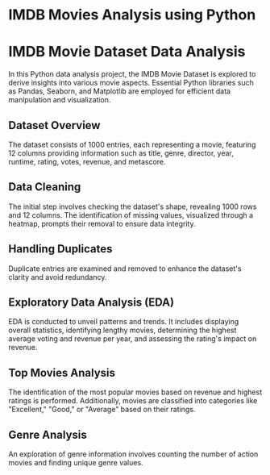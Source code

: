 # IMDB Movies Analysis using Python
# IMDB Movie Dataset Data Analysis

In this Python data analysis project, the IMDB Movie Dataset is explored to derive insights into various movie aspects. Essential Python libraries such as Pandas, Seaborn, and Matplotlib are employed for efficient data manipulation and visualization.

## Dataset Overview

The dataset consists of 1000 entries, each representing a movie, featuring 12 columns providing information such as title, genre, director, year, runtime, rating, votes, revenue, and metascore.

## Data Cleaning

The initial step involves checking the dataset's shape, revealing 1000 rows and 12 columns. The identification of missing values, visualized through a heatmap, prompts their removal to ensure data integrity.

## Handling Duplicates

Duplicate entries are examined and removed to enhance the dataset's clarity and avoid redundancy.

## Exploratory Data Analysis (EDA)

EDA is conducted to unveil patterns and trends. It includes displaying overall statistics, identifying lengthy movies, determining the highest average voting and revenue per year, and assessing the rating's impact on revenue.

## Top Movies Analysis

The identification of the most popular movies based on revenue and highest ratings is performed. Additionally, movies are classified into categories like "Excellent," "Good," or "Average" based on their ratings.

## Genre Analysis

An exploration of genre information involves counting the number of action movies and finding unique genre values.


